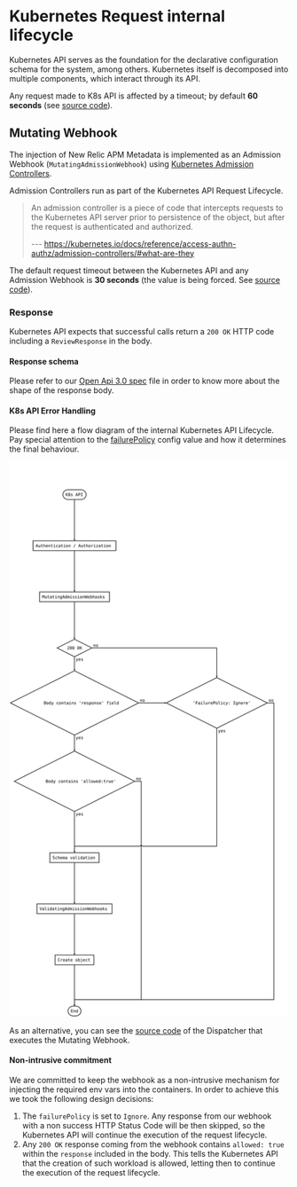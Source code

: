 # Kubernetes Request internal lifecycle

Kubernetes API serves as the foundation for the declarative configuration schema for the system, among others. Kubernetes itself is decomposed into multiple components, which interact through its API.

Any request made to K8s API is affected by a timeout; by default **60 seconds** (see [source code](https://github.com/kubernetes/apiserver/blob/b8915a5609e4d7553d92f0d431ba04ecf9b52777/pkg/server/config.go#L262)).

## Mutating Webhook

The injection of New Relic APM Metadata is implemented as an Admission Webhook (`MutatingAdmissionWebhook`) using [Kubernetes Admission Controllers](https://kubernetes.io/docs/reference/access-authn-authz/admission-controllers).

Admission Controllers run as part of the Kubernetes API Request Lifecycle.

> An admission controller is a piece of code that intercepts requests to the Kubernetes API server prior to persistence of the object, but after the request is authenticated and authorized.
>
> --- https://kubernetes.io/docs/reference/access-authn-authz/admission-controllers/#what-are-they

The default request timeout between the Kubernetes API and any Admission Webhook is **30 seconds** (the value is being forced. See [source code](https://github.com/kubernetes/apiserver/blob/e3d77264915da75023b171c7e370415e740851c7/pkg/util/webhook/webhook.go#L36)).

### Response

Kubernetes API expects that successful calls return a `200 OK` HTTP code including a `ReviewResponse` in the body.

#### Response schema

Please refer to our [Open Api 3.0 spec](/openapi.yaml) file in order to know more about the shape of the response body.

#### K8s API Error Handling

Please find here a flow diagram of the internal Kubernetes API Lifecycle. Pay special attention to the [failurePolicy](https://kubernetes.io/docs/reference/generated/kubernetes-api/v1.13/#webhook-v1beta1-admissionregistration) config value and how it determines the final behaviour.

![](k8s-api-lifecycle.svg)

As an alternative, you can see the [source code](https://github.com/kubernetes/apiserver/blob/master/pkg/admission/plugin/webhook/mutating/dispatcher.go#L56) of the Dispatcher that executes the Mutating Webhook.

#### Non-intrusive commitment

We are committed to keep the webhook as a non-intrusive mechanism for injecting the required env vars into the containers.
In order to achieve this we took the following design decisions:

1. The `failurePolicy` is set to `Ignore`. Any response from our webhook with a non success HTTP Status Code will be then skipped, so the Kubernetes API will continue the execution of the request lifecycle.
2. Any `200 OK` response coming from the webhook contains `allowed: true` within the `response` included in the body. This tells the Kubernetes API that the creation of such workload is allowed, letting then to continue the execution of the request lifecycle.
